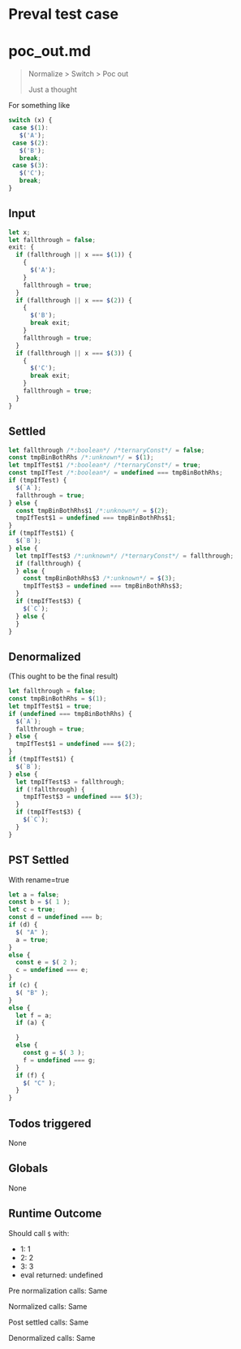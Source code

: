 # Preval test case

# poc_out.md

> Normalize > Switch > Poc out
>
> Just a thought

For something like

```js
switch (x) {
 case $(1):
   $('A');
 case $(2):
   $('B');
   break;
 case $(3):
   $('C');
   break;
}
```

## Input

`````js filename=intro
let x;
let fallthrough = false;
exit: {
  if (fallthrough || x === $(1)) {
    {
      $('A');
    }
    fallthrough = true;
  }
  if (fallthrough || x === $(2)) {
    {
      $('B');
      break exit;
    }
    fallthrough = true;
  }
  if (fallthrough || x === $(3)) {
    {
      $('C');
      break exit;
    }
    fallthrough = true;
  }
}
`````


## Settled


`````js filename=intro
let fallthrough /*:boolean*/ /*ternaryConst*/ = false;
const tmpBinBothRhs /*:unknown*/ = $(1);
let tmpIfTest$1 /*:boolean*/ /*ternaryConst*/ = true;
const tmpIfTest /*:boolean*/ = undefined === tmpBinBothRhs;
if (tmpIfTest) {
  $(`A`);
  fallthrough = true;
} else {
  const tmpBinBothRhs$1 /*:unknown*/ = $(2);
  tmpIfTest$1 = undefined === tmpBinBothRhs$1;
}
if (tmpIfTest$1) {
  $(`B`);
} else {
  let tmpIfTest$3 /*:unknown*/ /*ternaryConst*/ = fallthrough;
  if (fallthrough) {
  } else {
    const tmpBinBothRhs$3 /*:unknown*/ = $(3);
    tmpIfTest$3 = undefined === tmpBinBothRhs$3;
  }
  if (tmpIfTest$3) {
    $(`C`);
  } else {
  }
}
`````


## Denormalized
(This ought to be the final result)

`````js filename=intro
let fallthrough = false;
const tmpBinBothRhs = $(1);
let tmpIfTest$1 = true;
if (undefined === tmpBinBothRhs) {
  $(`A`);
  fallthrough = true;
} else {
  tmpIfTest$1 = undefined === $(2);
}
if (tmpIfTest$1) {
  $(`B`);
} else {
  let tmpIfTest$3 = fallthrough;
  if (!fallthrough) {
    tmpIfTest$3 = undefined === $(3);
  }
  if (tmpIfTest$3) {
    $(`C`);
  }
}
`````


## PST Settled
With rename=true

`````js filename=intro
let a = false;
const b = $( 1 );
let c = true;
const d = undefined === b;
if (d) {
  $( "A" );
  a = true;
}
else {
  const e = $( 2 );
  c = undefined === e;
}
if (c) {
  $( "B" );
}
else {
  let f = a;
  if (a) {

  }
  else {
    const g = $( 3 );
    f = undefined === g;
  }
  if (f) {
    $( "C" );
  }
}
`````


## Todos triggered


None


## Globals


None


## Runtime Outcome


Should call `$` with:
 - 1: 1
 - 2: 2
 - 3: 3
 - eval returned: undefined

Pre normalization calls: Same

Normalized calls: Same

Post settled calls: Same

Denormalized calls: Same
